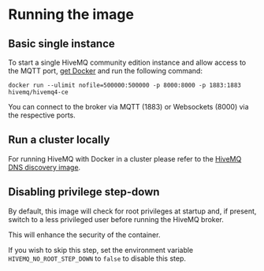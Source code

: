 # Running the image

## Basic single instance

To start a single HiveMQ community edition instance and allow access to the MQTT port, 
[get Docker](https://www.docker.com/get-started) and run the following command:

`docker run --ulimit nofile=500000:500000 -p 8000:8000 -p 1883:1883 hivemq/hivemq4-ce`

You can connect to the broker via MQTT (1883) or Websockets (8000) via the respective ports.

## Run a cluster locally

For running HiveMQ with Docker in a cluster please refer to the [HiveMQ DNS discovery image](../../README.md).

## Disabling privilege step-down

By default, this image will check for root privileges at startup and, if present, switch to a less privileged user before running the HiveMQ broker.

This will enhance the security of the container.

If you wish to skip this step, set the environment variable `HIVEMQ_NO_ROOT_STEP_DOWN` to `false` to disable this step.
